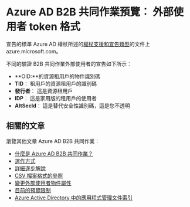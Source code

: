 <properties
   pageTitle="外部使用者的 Azure Active Directory B2B 共同作業預覽的權杖格式 |Microsoft Azure"
   description="Azure Active Directory B2B 啟用選擇性地存取您公司的應用程式的商業夥伴支援您跨公司的關聯"
   services="active-directory"
   documentationCenter=""
   authors="viv-liu"
   manager="cliffdi"
   editor=""
   tags=""/>

<tags
   ms.service="active-directory"
   ms.devlang="NA"
   ms.topic="article"
   ms.tgt_pltfrm="NA"
   ms.workload="na"
   ms.date="05/09/2016"
   ms.author="viviali"/>

# <a name="azure-ad-b2b-collaboration-preview-external-user-token-format"></a>Azure AD B2B 共同作業預覽︰ 外部使用者 token 格式

宣告的標準 Azure AD 權杖所述的[權杖支援和宣告類型](active-directory-token-and-claims.md)的文件上 azure.microsoft.com。

不同的驗證 B2B 共同作業外部使用者的宣告如下所示︰<br/>
- **OID:**的資源租用戶的物件識別碼<br/>
- **TID**︰ 租用戶的資源租用戶的識別碼<br/>
- **發行者**︰ 這是資源租用戶<br/>
- **IDP**︰ 這是家用版的租用戶的使用者<br/>
- **AltSecId**︰ 這是替代安全性識別碼，這是您不透明<br/>

## <a name="related-articles"></a>相關的文章
瀏覽其他文章 Azure AD B2B 共同作業︰

- [什麼是 Azure AD B2B 共同作業？](active-directory-b2b-what-is-azure-ad-b2b.md)
- [運作方式](active-directory-b2b-how-it-works.md)
- [詳細逐步解說](active-directory-b2b-detailed-walkthrough.md)
- [CSV 檔案格式的參照](active-directory-b2b-references-csv-file-format.md)
- [變更外部使用者物件屬性](active-directory-b2b-references-external-user-object-attribute-changes.md)
- [目前的預覽限制](active-directory-b2b-current-preview-limitations.md)
- [Azure Active Directory 中的應用程式管理文件索引](active-directory-apps-index.md)
